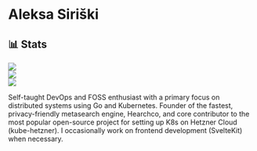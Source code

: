 # Aleksa Siriški

## 📊 Stats

![](https://github-readme-stats.vercel.app/api?username=aleksasiriski&theme=dark&hide_border=false&include_all_commits=false&count_private=false)<br/>
![](https://github-readme-streak-stats.herokuapp.com/?user=aleksasiriski&theme=dark&hide_border=false)<br/>
![](https://github-readme-stats.vercel.app/api/top-langs/?username=aleksasiriski&theme=dark&hide_border=false&include_all_commits=false&count_private=false&layout=compact)

Self-taught DevOps and FOSS enthusiast with a primary focus on distributed systems using Go and Kubernetes. Founder of the fastest, privacy-friendly metasearch engine, Hearchco, and core contributor to the most popular open-source project for setting up K8s on Hetzner Cloud (kube-hetzner). I occasionally work on frontend development (SvelteKit) when necessary.
